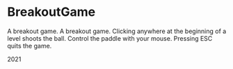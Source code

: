 # BreakoutGame
A breakout game. A breakout game. Clicking anywhere at the beginning of a level shoots the ball. Control the paddle with your mouse. Pressing ESC quits the game.

2021
